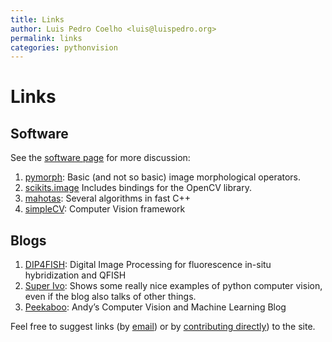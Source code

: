 ```yaml
---
title: Links
author: Luis Pedro Coelho <luis@luispedro.org>
permalink: links
categories: pythonvision
---
```


# Links

## Software
See the [software page](/software) for more discussion:

1.  [pymorph](http://luispedro.org/software/pymorph): Basic (and not so
    basic) image morphological operators.
2.  [scikits.image](http://scikits.appspot.com/image) Includes bindings
    for the OpenCV library.
3.  [mahotas](http://luispedro.org/software/mahotas): Several algorithms
    in fast C++
4.  [simpleCV](http://www.simplecv.org/): Computer Vision framework

## Blogs

1.  [DIP4FISH](http://dip4fish.blogspot.com): Digital Image Processing
    for fluorescence in-situ hybridization and QFISH
2.  [Super Ivo](http://superivo.wordpress.com/): Shows some really nice
    examples of python computer vision, even if the blog also talks of
    other things.
3.  [Peekaboo](http://peekaboo-vision.blogspot.com/): Andy’s Computer
    Vision and Machine Learning Blog

Feel free to suggest links (by [email](mailto:luis@luispedro.org)) or by
[contributing directly](http://github.com/luispedro/pythonvision_org))
to the site.

